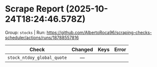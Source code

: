 # Scrape Report (2025-10-24T18:24:46.578Z)

Group: `stocks`  |  Run: https://github.com/AlbertoRoca96/scraping-checks-scheduler/actions/runs/18788557816

| Check | Changed | Keys | Error |
|---|:---:|:--|:--|
| `stock_ntdoy_global_quote` | — |  |  |

